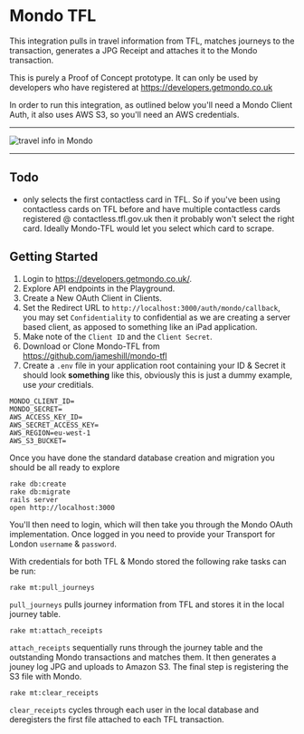 # Mondo TFL

This integration pulls in travel information from TFL, matches journeys to the transaction, generates a JPG Receipt and attaches it to the Mondo transaction.

This is purely a Proof of Concept prototype. It can only be used by developers who have registered at https://developers.getmondo.co.uk

In order to run this integration, as outlined below you'll need a Mondo Client Auth, it also uses AWS S3, so you'll need an AWS credentials.

---

![travel info in Mondo](https://cloud.githubusercontent.com/assets/395/15885854/bdc720d0-2d51-11e6-8124-b6516f5fc6e3.jpg)

---

## Todo

- only selects the first contactless card in TFL. So if you've been using contactless cards on TFL before and have multiple contactless cards registered @ contactless.tfl.gov.uk then it probably won't select the right card. Ideally Mondo-TFL would let you select which card to scrape.

## Getting Started

1. Login to https://developers.getmondo.co.uk/.
2. Explore API endpoints in the Playground.
3. Create a New OAuth Client in Clients.
4. Set the Redirect URL to `http://localhost:3000/auth/mondo/callback`, you may set `Confidentiality` to confidential as we are creating a server based client, as apposed to something like an iPad application.
5. Make note of the `Client ID` and the `Client Secret`.
6. Download or Clone Mondo-TFL from https://github.com/jameshill/mondo-tfl
7. Create a `.env` file in your application root containing your ID & Secret it should look **something** like this, obviously this is just a dummy example, use *your* creditials.

```
MONDO_CLIENT_ID=
MONDO_SECRET=
AWS_ACCESS_KEY_ID=
AWS_SECRET_ACCESS_KEY=
AWS_REGION=eu-west-1
AWS_S3_BUCKET=
```

Once you have done the standard database creation and migration you should be all ready to explore

```
rake db:create
rake db:migrate
rails server
open http://localhost:3000
```

You'll then need to login, which will then take you through the Mondo OAuth implementation.
Once logged in you need to provide your Transport for London `username` & `password`.

With credentials for both TFL & Mondo stored the following rake tasks can be run:

```
rake mt:pull_journeys
```

`pull_journeys` pulls journey information from TFL and stores it in the local journey table.

```
rake mt:attach_receipts
```

`attach_receipts` sequentially runs through the journey table and the outstanding Mondo transactions and matches them. It then generates a jouney log JPG and uploads to Amazon S3. The final step is registering the S3 file with Mondo.

```
rake mt:clear_receipts
```

`clear_receipts` cycles through each user in the local database and deregisters the first file attached to each TFL transaction.
